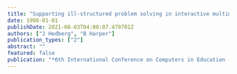 ```yaml
---
title: "Supporting ill-structured problem solving in interactive multimedia learning environments"
date: 1998-01-01
publishDate: 2021-08-03T04:08:07.479701Z
authors: ["J Hedberg", "B Harper"]
publication_types: ["2"]
abstract: ""
featured: false
publication: "*6th International Conference on Computers in Education (ICCE 98)*"
---
```


